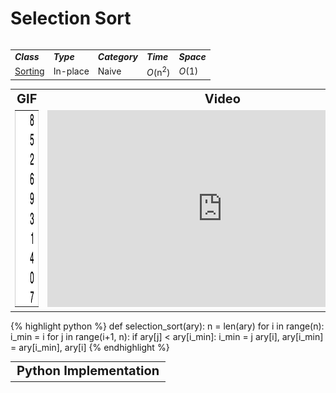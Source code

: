 # Selection Sort
<head>
    <link rel="stylesheet" href="/quickreference/assets/css/table.css">
</head>
<body>
    <table class="full">
        <tr>
            <table class="full">
                <tr>
                    <td><strong><i>Class</i></strong></td>
                    <td><strong><i>Type</i></strong></td>
                    <td><strong><i>Category</i></strong></td>
                    <td><strong><i>Time</i></strong></td>
                    <td><strong><i>Space</i></strong></td>
                </tr>
                <tr>
                    <td><a href="/Sorting/">Sorting</a></td>
                    <td>In-place</td>
                    <td>Naive</td>
                    <td><i>O</i>(n<sup>2</sup>)</td>
                    <td><i>O</i>(1)</td>
                </tr>
            </table>
        </tr>
        <tr>
            <table class="full">
                <tr style="text-align: center; font-size:20px;">
                    <td><strong>GIF</strong></td>
                    <td><strong>Video</strong></td>
                </tr>
                <tr>
                    <td><img src="SelectionSort.gif" alt="Selection Sort GIF" width="80" height="315"/></td>
                    <td><iframe width="560" height="315" src="https://www.youtube.com/embed/g-PGLbMth_g" frameborder="0" allow="accelerometer; autoplay; encrypted-media; gyroscope; picture-in-picture" allowfullscreen></iframe></td>
                </tr>
            </table>
        </tr>
        <tr>
            <table class="full">
                <tr style="text-align: center; font-size:20px;">
                    <td><strong>Python Implementation</strong></td>
                </tr>
                <tr style="text-align: left;">
                    <div class="python" markdown="1"/>
    {% highlight python %}
    def selection_sort(ary):
        n = len(ary)
        for i in range(n):
            i_min = i
            for j in range(i+1, n):
                if ary[j] < ary[i_min]:
                    i_min = j
            ary[i], ary[i_min] = ary[i_min], ary[i]
    {% endhighlight %}
                </tr>
            </table>
        </tr>
    </table>
</body>